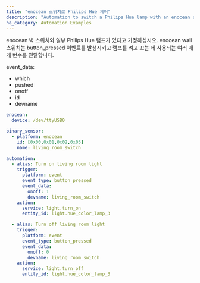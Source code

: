 ```yaml
---
title: "enocean 스위치로 Philips Hue 제어"
description: "Automation to switch a Philips Hue lamp with an enocean switch."
ha_category: Automation Examples
---
```


enocean 벽 스위치와 일부 Philips Hue 램프가 있다고 가정하십시오. enocean wall 스위치는 button_pressed 이벤트를 발생시키고 램프를 켜고 끄는 데 사용되는 여러 매개 변수를 전달합니다. 

event_data:

* which
* pushed
* onoff
* id
* devname

```yaml
enocean:
  device: /dev/ttyUSB0

binary_sensor:
  - platform: enocean
    id: [0x00,0x01,0x02,0x03]
    name: living_room_switch

automation:
  - alias: Turn on living room light
    trigger:
      platform: event
      event_type: button_pressed
      event_data:
        onoff: 1
        devname: living_room_switch
    action:
      service: light.turn_on
      entity_id: light.hue_color_lamp_3

  - alias: Turn off living room light
    trigger:
      platform: event
      event_type: button_pressed
      event_data:
        onoff: 0
        devname: living_room_switch
    action:
      service: light.turn_off
      entity_id: light.hue_color_lamp_3
```
